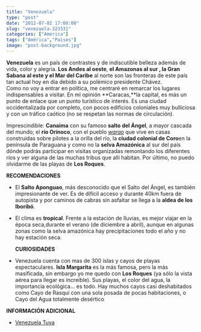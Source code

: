 ```yaml
---
title: "Venezuela"
type: "post"
date: "2012-07-02 17:00:00"
slug: "venezuela-323331"
categories: ["América"]
tags: ["América","Paises"]
image: "post-background.jpg"
---
```


 **[](/wp-content/uploads/2012/07/323331-191129.jpg)**

 **Venezuela** es un país de contrastes y de indiscutible belleza además de vida, color y alegria. **Los Andes al oeste**, **el Amazonas al sur , la Gran Sabana al este y el Mar del Caribe** al norte son las fronteras de este país tan actual hoy en dia debido a su polémico presidente Chávez.  
 Como no voy a entrar en política, me centraré en remarcar los lugares indispensables a visitar. En mi opinión **Caracas,**la capital, es más un punto de enlace que un punto turístico de interés. Es una ciudad occidentalizada por completo, con pocos edificios coloniales muy bulliciosa y con un tráfico caótico (no se respetan las normas de circulación).

 [](/wp-content/uploads/2012/07/323331-191130.jpg)Imprescindible: **Canaima** con su famoso **salto del Ángel**, a mayor cascada del mundo; el **río Orinoco**, con el pueblo *[warao](http://es.wikipedia.org/wiki/Warao)* que vive en casas construidas sobre pilotes a la orilla del río, la **ciudad colonial de Coro**en la península de Paraguana y como no la **selva Amazónica** al sur del país dónde podrás participar en visitas organizadas remontando los diferentes ríos y ver alguna de las muchas tribus que allí habitan. Por último, no puedo olvidarme de las playas de **Los Roques**.

 **RECOMENDACIONES**

- [](/wp-content/uploads/2012/07/323331-191127.jpg)El **Salto Aponguao**, más desconocido que el Salto del Ángel, es también impresionante de ver. Es de difícil acceso y durante 40km fuera de autopista y por caminos de cabras sin asfaltar se llega a la **aldea de los Iboribó**.
- El clima es **tropical**. Frente a la estación de lluvias, es mejor viajar en la época seca,durante el verano (de diciembre a abril), aunque en algunas zonas como la selva amazónica hay precipitaciones todo el año y no hay estación seca.

  **CURIOSIDADES**

- Venezuela cuenta con mas de 300 islas y cayos de playas espectaculares. **Isla Margarita** es la más famosa, pero la más masificada, sin embargo yo me quedo con **Los Roques** (ya sólo la vista aérea para llegar es increíble). Sus playas, el color del agua, la importancia ecológica... es todo. Hay muchos cayos casi deshabitados como Cayo de Rasquí con una sola posada de pocas habitaciones, o Cayo del Agua totalmente desértico

 **INFORMACIÓN ADICIONAL**

- [Venezuela Tuya](http://www.venezuelatuya.com/)